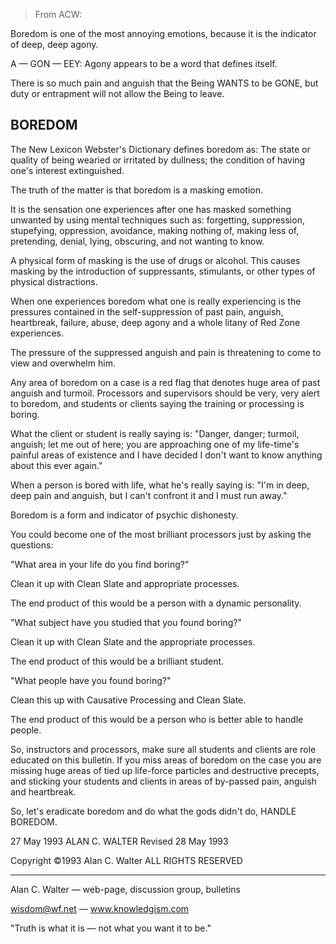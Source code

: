 >From ACW:

Boredom is one of the most annoying emotions, because it is the
indicator of deep, deep agony.

A — GON — EEY: Agony appears to be a word that defines itself. 

There is so much pain and anguish that the Being WANTS to be GONE,
but duty or entrapment will not allow the Being to leave.

## BOREDOM

The New Lexicon Webster's Dictionary defines boredom as:  The state or
quality of being wearied or irritated by dullness; the condition of having
one's interest extinguished.

The truth of the matter is that boredom is a masking emotion.  

It is the sensation one experiences after one has masked something unwanted 
by using mental techniques such as: forgetting, suppression, stupefying,
oppression, avoidance, making nothing of, making less of, pretending,
denial, lying, obscuring, and not wanting to know.

A physical form of masking is the use of drugs or alcohol.  This 
causes masking by the introduction of suppressants, stimulants, or other
types of physical distractions.

When one experiences boredom what one is really experiencing is 
the pressures contained in the self-suppression of past pain, anguish,
heartbreak, failure, abuse, deep agony and a whole litany of Red Zone
experiences.

The pressure of the suppressed anguish and pain is threatening to 
come to view and overwhelm him.

Any area of boredom on a case is a red flag that denotes huge area 
of past anguish and turmoil.  Processors and supervisors should be very, 
very alert to boredom, and students or clients saying the training or 
processing is boring.

What the client or student is really saying is: "Danger, danger;
turmoil, anguish; let me out of here; you are approaching one of my 
life-time's painful areas of existence and I have decided I don't want to 
know anything about this ever again."

When a person is bored with life, what he's really saying is:  "I'm 
in deep, deep pain and anguish, but I can't confront it and I must run away."

Boredom is a form and indicator of psychic dishonesty.  

You could become one of the most brilliant processors just by asking 
the questions:

"What area in your life do you find boring?"  

Clean it up with Clean Slate and appropriate processes.  

The end product of this would be a person with a dynamic personality.

"What subject have you studied that you found boring?"  

Clean it up with Clean Slate and the appropriate processes.  

The end product of this would be a brilliant student.

"What people have you found boring?"  

Clean this up with Causative Processing and Clean Slate.  

The end product of this would be a person who is better able to 
handle people.

So, instructors and processors, make sure all students and clients 
are role educated on this bulletin.  If you miss areas of boredom on the
case you are missing huge areas of tied up life-force particles and
destructive precepts, and sticking your students and clients in areas of
by-passed pain, anguish and heartbreak.

So, let's eradicate boredom and do what the gods didn't do, HANDLE BOREDOM.

27 May 1993						ALAN C. WALTER
Revised 28 May 1993

Copyright ©1993
Alan C. Walter
ALL RIGHTS RESERVED

---

Alan C. Walter — web-page, discussion group, bulletins

wisdom@wf.net — www.knowledgism.com

"Truth is what it is — not what you want it to be."

 
